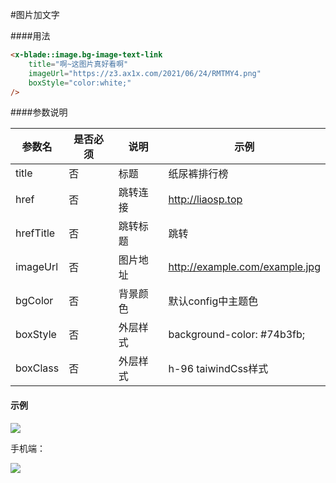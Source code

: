 #图片加文字

####用法

```html
<x-blade::image.bg-image-text-link
    title="啊~这图片真好看啊"
    imageUrl="https://z3.ax1x.com/2021/06/24/RMTMY4.png"
    boxStyle="color:white;"
/>

```

####参数说明

|  参数名   | 是否必须 | 说明 |  示例     |
|  ----  | ----  | ----  |  ----   |
| title  | 否 |  标题 |纸尿裤排行榜   |
| href  | 否 |跳转连接 | http://liaosp.top   |
| hrefTitle  | 否| 跳转标题 | 跳转   |
| imageUrl  | 否  | 图片地址| http://example.com/example.jpg   |
| bgColor  | 否  | 背景颜色| 默认config中主题色   |
| boxStyle  | 否  | 外层样式| background-color: #74b3fb;  |
| boxClass  | 否  | 外层样式| h-96 taiwindCss样式  |


#### 示例

![](https://z3.ax1x.com/2021/06/24/RMTMY4.png)

手机端：


![](https://z3.ax1x.com/2021/06/24/RMTt0K.png)


